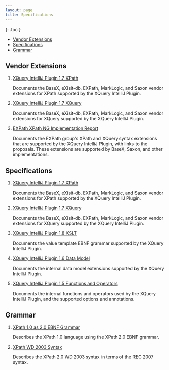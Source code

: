 ```yaml
---
layout: page
title: Specifications
---
```


{: .toc }
- [Vendor Extensions](#xpath-and-xquery-vendor-extensions)
- [Specifications](#specifications)
- [Grammar](#grammar)

## Vendor Extensions

1. [XQuery IntelliJ Plugin 1.7 XPath](XQuery%20IntelliJ%20Plugin%20XPath.html)

   Documents the BaseX, eXisit-db, EXPath, MarkLogic, and Saxon vendor
   extensions for XPath supported by the XQuery IntelliJ Plugin.

1. [XQuery IntelliJ Plugin 1.7 XQuery](XQuery%20IntelliJ%20Plugin%20XQuery.html)

   Documents the BaseX, eXisit-db, EXPath, MarkLogic, and Saxon vendor
   extensions for XQuery supported by the XQuery IntelliJ Plugin.

1. [EXPath XPath NG Implementation Report](EXPath%20XPath%20NG%20Implementation%20Report.html)

   Documents the EXPath group's XPath and XQuery syntax extensions that are
   supported by the XQuery IntelliJ Plugin, with links to the proposals. These
   extensions are supported by BaseX, Saxon, and other implementations.

## Specifications

1. [XQuery IntelliJ Plugin 1.7 XPath](XQuery%20IntelliJ%20Plugin%20XPath.html)

   Documents the BaseX, eXisit-db, EXPath, MarkLogic, and Saxon vendor
   extensions for XPath supported by the XQuery IntelliJ Plugin.

1. [XQuery IntelliJ Plugin 1.7 XQuery](XQuery%20IntelliJ%20Plugin%20XQuery.html)

   Documents the BaseX, eXisit-db, EXPath, MarkLogic, and Saxon vendor
   extensions for XQuery supported by the XQuery IntelliJ Plugin.

1. [XQuery IntelliJ Plugin 1.8 XSLT](XQuery%20IntelliJ%20Plugin%20XSLT.html)

   Documents the value template EBNF grammar supported by the XQuery IntelliJ
   Plugin.

1. [XQuery IntelliJ Plugin 1.6 Data Model](XQuery%20IntelliJ%20Plugin%20Data%20Model.html)

   Documents the internal data model extensions supported by the XQuery
   IntelliJ Plugin.

1. [XQuery IntelliJ Plugin 1.5 Functions and Operators](XQuery%20IntelliJ%20Plugin%20Functions%20and%20Operators.html)

   Documents the internal functions and operators used by the XQuery IntelliJ
   Plugin, and the supported options and annotations.

## Grammar

1. [XPath 1.0 as 2.0 EBNF Grammar](XPath%201.0%20as%202.0%20EBNF%20Grammar.html)

   Describes the XPath 1.0 language using the XPath 2.0 EBNF grammar.

1. [XPath WD 2003 Syntax](XPath%20WD%202003%20Syntax.html)

   Describes the XPath 2.0 WD 2003 syntax in terms of the REC 2007 syntax.

